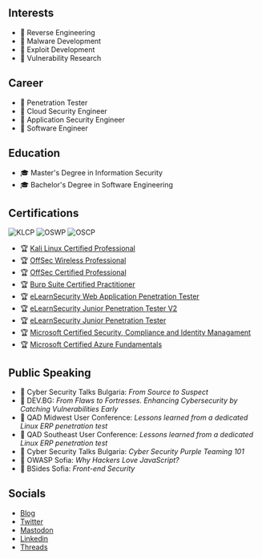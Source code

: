 ## Interests

- :small_blue_diamond: Reverse Engineering
- :small_blue_diamond: Malware Development
- :small_blue_diamond: Exploit Development
- :small_blue_diamond: Vulnerability Research

## Career

- :small_orange_diamond: Penetration Tester
- :small_orange_diamond: Cloud Security Engineer
- :small_orange_diamond: Application Security Engineer
- :small_orange_diamond: Software Engineer

## Education

- :mortar_board: Master's Degree in Information Security
- :mortar_board: Bachelor's Degree in Software Engineering

## Certifications


![KLCP](https://api.accredible.com/v1/frontend/credential_website_embed_image/badge/94532864)
![OSWP](https://api.accredible.com/v1/frontend/credential_website_embed_image/badge/90115689)
![OSCP](https://api.accredible.com/v1/frontend/credential_website_embed_image/badge/84692809)

- :trophy: [Kali Linux Certified Professional](https://www.credential.net/b17befe7-f771-4c86-8110-8c086a5ccceb)
- :trophy: [OffSec Wireless Professional](https://www.credential.net/6b698edb-df52-49f3-87e8-a639d8497bcb)
- :trophy: [OffSec Certified Professional](https://www.credential.net/4fe75215-134a-4dd0-9dcc-b07bc7cd823e)
- :trophy: [Burp Suite Certified Practitioner](https://portswigger.net/web-security/e/c/7c37dc41cb748059)
- :trophy: [eLearnSecurity Web Application Penetration Tester](./certificates/eWPT/certificate.pdf)
- :trophy: [eLearnSecurity Junior Penetration Tester V2](./certificates/eJPTv2/certificate.pdf)
- :trophy: [eLearnSecurity Junior Penetration Tester](./certificates/eJPT/certificate.pdf)
- :trophy: [Microsoft Certified Security, Compliance and Identity Managament](https://www.credly.com/badges/17e66cad-0c86-4241-9b84-5228b391cbec)
- :trophy: [Microsoft Certified Azure Fundamentals](https://www.credly.com/badges/8b8a5bc5-0a39-4581-b705-9cce8a61254c)

## Public Speaking

- :dart: Cyber Security Talks Bulgaria: *From Source to Suspect*
- :dart: DEV.BG: *From Flaws to Fortresses. Enhancing Cybersecurity by Catching Vulnerabilities Early*
- :dart: QAD Midwest User Conference: *Lessons learned from a dedicated Linux ERP penetration test*
- :dart: QAD Southeast User Conference: *Lessons learned from a dedicated Linux ERP penetration test*
- :dart: Cyber Security Talks Bulgaria: *Cyber Security Purple Teaming 101*
- :dart: OWASP Sofia: *Why Hackers Love JavaScript?*
- :dart: BSides Sofia: *Front-end Security*

## Socials

- [Blog](https://blog.martinstnv.com)
- [Twitter](https://twitter.com/martinstnv)
- [Mastodon](https://infosec.exchange/@martinstnv)
- [Linkedin](https://bg.linkedin.com/in/martinstnv)
- [Threads](https://www.threads.net/@martinstnv)

